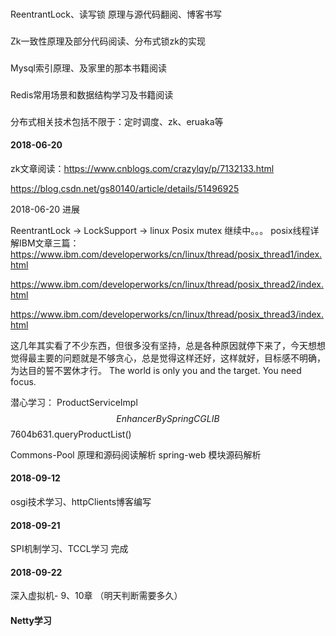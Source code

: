 ###
ReentrantLock、读写锁 原理与源代码翻阅、博客书写
###
Zk一致性原理及部分代码阅读、分布式锁zk的实现
###
Mysql索引原理、及家里的那本书籍阅读
###
Redis常用场景和数据结构学习及书籍阅读
###
分布式相关技术包括不限于：定时调度、zk、eruaka等

#### 2018-06-20
zk文章阅读：https://www.cnblogs.com/crazylqy/p/7132133.html

https://blog.csdn.net/gs80140/article/details/51496925

2018-06-20 进展

ReentrantLock -> LockSupport -> linux Posix mutex 继续中。。。
posix线程详解IBM文章三篇：
https://www.ibm.com/developerworks/cn/linux/thread/posix_thread1/index.html

https://www.ibm.com/developerworks/cn/linux/thread/posix_thread2/index.html

https://www.ibm.com/developerworks/cn/linux/thread/posix_thread3/index.html

这几年其实看了不少东西，但很多没有坚持，总是各种原因就停下来了，今天想想觉得最主要的问题就是不够贪心，总是觉得这样还好，这样就好，目标感不明确，为达目的誓不罢休才行。
The world is only you and the target. You need focus.

潜心学习：
ProductServiceImpl$$EnhancerBySpringCGLIB$$7604b631.queryProductList(<generated>)

Commons-Pool 原理和源码阅读解析
spring-web 模块源码解析

#### 2018-09-12
osgi技术学习、httpClients博客编写

#### 2018-09-21
SPI机制学习、TCCL学习 完成

#### 2018-09-22
深入虚拟机- 9、10章 （明天判断需要多久）

#### Netty学习
